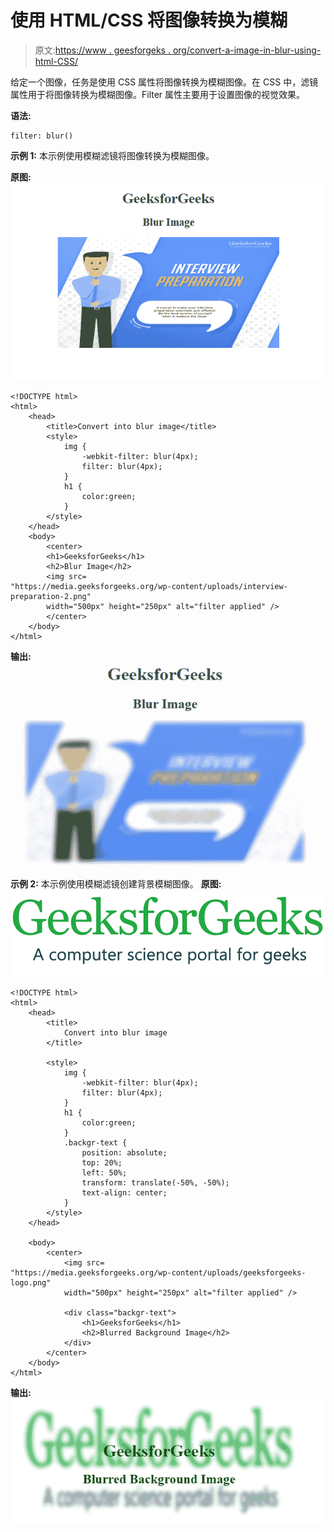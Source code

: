 # 使用 HTML/CSS 将图像转换为模糊

> 原文:[https://www . geesforgeks . org/convert-a-image-in-blur-using-html-CSS/](https://www.geeksforgeeks.org/convert-an-image-into-blur-using-html-css/)

给定一个图像，任务是使用 CSS 属性将图像转换为模糊图像。在 CSS 中，滤镜属性用于将图像转换为模糊图像。Filter 属性主要用于设置图像的视觉效果。

**语法:**

```
filter: blur()

```

**示例 1:** 本示例使用模糊滤镜将图像转换为模糊图像。

**原图:**
![](img/3078dac92dca2c58e7e25dd9979b36a6.png)

```
<!DOCTYPE html> 
<html> 
    <head> 
        <title>Convert into blur image</title> 
        <style> 
            img { 
                -webkit-filter: blur(4px); 
                filter: blur(4px); 
            } 
            h1 { 
                color:green; 
            } 
        </style> 
    </head> 
    <body> 
        <center> 
        <h1>GeeksforGeeks</h1> 
        <h2>Blur Image</h2> 
        <img src= 
"https://media.geeksforgeeks.org/wp-content/uploads/interview-preparation-2.png"
        width="500px" height="250px" alt="filter applied" /> 
        </center> 
    </body> 
</html> 
```

**输出:**
![](img/4bbbfb3c93ec45650912bc06a2b5e320.png)

**示例 2:** 本示例使用模糊滤镜创建背景模糊图像。
**原图:**
![](img/506d5b06554d6ff2062e8b2e9814593f.png)

```
<!DOCTYPE html> 
<html> 
    <head> 
        <title>
            Convert into blur image
        </title> 

        <style> 
            img { 
                -webkit-filter: blur(4px); 
                filter: blur(4px); 
            } 
            h1 { 
                color:green; 
            } 
            .backgr-text {
                position: absolute;
                top: 20%;
                left: 50%;
                transform: translate(-50%, -50%);
                text-align: center;
            }
        </style> 
    </head> 

    <body> 
        <center> 
            <img src= 
"https://media.geeksforgeeks.org/wp-content/uploads/geeksforgeeks-logo.png"
            width="500px" height="250px" alt="filter applied" /> 

            <div class="backgr-text">
                <h1>GeeksforGeeks</h1>
                <h2>Blurred Background Image</h2>
            </div>
        </center> 
    </body> 
</html>                    
```

**输出:**
![](img/d8a80f9ffd5bf4dcd1dfb9ee458dbf84.png)